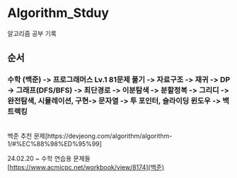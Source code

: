 # Algorithm_Stduy
알고리즘 공부 기록


## 순서
### 수학 (백준) -> 프로그래머스 Lv.1 81문제 풀기 -> 자료구조 -> 재귀 -> DP -> 그래프(DFS/BFS) -> 최단경로 -> 이분탐색 -> 분할정복 -> 그리디 -> 완전탐색, 시뮬레이션, 구현-> 문자열 -> 투 포인터, 슬라이딩 윈도우 -> 백트랙킹

</br>
백준 추천 문제[https://devjeong.com/algorithm/algorithm-1/#%EC%88%98%ED%95%99]
</br>

24.02.20 ~ 
수학 연습용 문제들[https://www.acmicpc.net/workbook/view/8174](백준)
